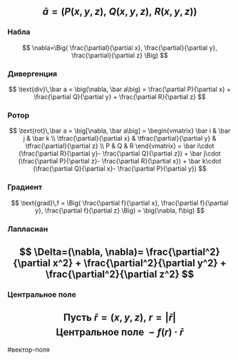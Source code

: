 $$
\bar a=\Big(
P(x,y,z),\;
Q(x,y,z),\;
R(x,y,z)
\Big)
$$
---
### Набла
$$
\nabla=\Big(
  \frac{\partial}{\partial x},
  \frac{\partial}{\partial y},
  \frac{\partial}{\partial z}
\Big)
$$
### Дивергенция
$$
\text{div}\,\bar a =
\big(\nabla, \bar a\big) = 
\frac{\partial P}{\partial x} + 
\frac{\partial Q}{\partial y} + 
\frac{\partial R}{\partial z}
$$
### Ротор
$$
\text{rot}\,\bar a = 
\big[\nabla, \bar a\big] = 
\begin{vmatrix}
\bar i & \bar j & \bar k \\
\tfrac{\partial}{\partial x} &
  \tfrac{\partial}{\partial y} &
  \tfrac{\partial}{\partial z} \\
P & Q & R
\end{vmatrix} = 
\bar i\cdot
  (\frac{\partial R}{\partial y}-
   \frac{\partial Q}{\partial z}) + 
\bar j\cdot
  (\frac{\partial P}{\partial z}-
   \frac{\partial R}{\partial x}) +
\bar k\cdot
  (\frac{\partial Q}{\partial x}-
   \frac{\partial P}{\partial y}) 
$$
### Градиент
$$
\text{grad}\,f =
\Big(
  \frac{\partial f}{\partial x},
  \frac{\partial f}{\partial y},
  \frac{\partial f}{\partial z}
\Big) = 
\big(\nabla, f\big)
$$
### Лапласиан
$$
\Delta=(\nabla, \nabla)=
  \frac{\partial^2}{\partial x^2} +
  \frac{\partial^2}{\partial y^2} +
  \frac{\partial^2}{\partial z^2}
$$
---
### Центральное поле
$$
\text{Пусть } \bar r=(x,y,z),\; r=|\bar r|
$$
$$
\textbf{Центральное поле }- f(r)\cdot \bar r
$$
---

#вектор-поля 
